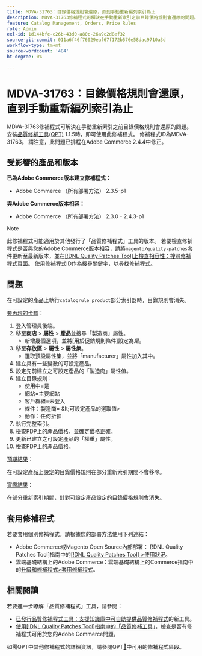 ```yaml
---
title: MDVA-31763：目錄價格規則會還原，直到手動重新編列索引為止
description: MDVA-31763修補程式可解決在手動重新索引之前目錄價格規則會還原的問題。 安裝[Quality Patches Tool (QPT)](https://experienceleague.adobe.com/zh-hant/docs/commerce-operations/tools/quality-patches-tool/quality-patches-tool-to-self-serve-quality-patches) 1.1.5時，即可使用此修補程式。 修補程式ID為MDVA-31763。 請注意，此問題已排程在Adobe Commerce 2.4.4中修正。
feature: Catalog Management, Orders, Price Rules
role: Admin
exl-id: 1d144bfc-c26b-43d0-a80c-26a9c2d8ef32
source-git-commit: 011a6f46f76029eaf67f172b576e58dac9710a3d
workflow-type: tm+mt
source-wordcount: '484'
ht-degree: 0%

---
```


# MDVA-31763：目錄價格規則會還原，直到手動重新編列索引為止

MDVA-31763修補程式可解決在手動重新索引之前目錄價格規則會還原的問題。 安裝[品質修補工具(QPT)](https://experienceleague.adobe.com/zh-hant/docs/commerce-operations/tools/quality-patches-tool/quality-patches-tool-to-self-serve-quality-patches) 1.1.5時，即可使用此修補程式。 修補程式ID為MDVA-31763。 請注意，此問題已排程在Adobe Commerce 2.4.4中修正。

## 受影響的產品和版本

**已為Adobe Commerce版本建立修補程式：**

* Adobe Commerce （所有部署方法） 2.3.5-p1

**與Adobe Commerce版本相容：**

* Adobe Commerce （所有部署方法） 2.3.0 - 2.4.3-p1

>[!NOTE]
>
>此修補程式可能適用於其他發行了「品質修補程式」工具的版本。 若要檢查修補程式是否與您的Adobe Commerce版本相容，請將`magento/quality-patches`套件更新至最新版本，並在[[!DNL Quality Patches Tool]上檢查相容性：搜尋修補程式頁面](https://experienceleague.adobe.com/zh-hant/docs/commerce-operations/tools/quality-patches-tool/quality-patches-tool-to-self-serve-quality-patches)。 使用修補程式ID作為搜尋關鍵字，以尋找修補程式。

## 問題

在可設定的產品上執行`catalogrule_product`部分索引器時，目錄規則會消失。

<u>要再現的步驟</u>：

1. 登入管理員後端。
1. 移至&#x200B;**商店** > **屬性** > **產品**&#x200B;並搜尋「製造商」屬性。
   * 新增幾個選項，並將[用於促銷規則條件]設定為&#x200B;*是*。
1. 移至&#x200B;**存放區** > **屬性** > **屬性集**。
   * 選取預設屬性集，並將「manufacturer」屬性加入其中。
1. 建立具有一些變數的可設定產品。
1. 設定先前建立之可設定產品的「製造商」屬性值。
1. 建立目錄規則：
   * 使用中=是
   * 網站=主要網站
   * 客戶群組=未登入
   * 條件：製造商= \&lt;可設定產品的選取值>
   * 動作：任何折扣
1. 執行完整索引。
1. 檢查PDP上的產品價格，並確定價格正確。
1. 更新已建立之可設定產品的「權重」屬性。
1. 檢查PDP上的產品價格。

<u>預期結果</u>：

在可設定產品上設定的目錄價格規則在部分重新索引期間不會移除。

<u>實際結果</u>：

在部分重新索引期間，針對可設定產品設定的目錄價格規則會消失。

## 套用修補程式

若要套用個別修補程式，請根據您的部署方法使用下列連結：

* Adobe Commerce或Magento Open Source內部部署： [!DNL Quality Patches Tool]指南中的[[!DNL Quality Patches Tool] >使用狀況](/help/tools/quality-patches-tool/usage.md)。
* 雲端基礎結構上的Adobe Commerce：雲端基礎結構上的Commerce指南中的[升級和修補程式>套用修補程式](https://experienceleague.adobe.com/docs/commerce-cloud-service/user-guide/develop/upgrade/apply-patches.html?lang=zh-Hant)。

## 相關閱讀

若要進一步瞭解「品質修補程式」工具，請參閱：

* [已發行品質修補程式工具：支援知識庫中可自助提供品質修補程式](https://experienceleague.adobe.com/zh-hant/docs/commerce-operations/tools/quality-patches-tool/quality-patches-tool-to-self-serve-quality-patches)的新工具。
* [使用[!DNL Quality Patches Tool]指南中的「品質修補工具」](/help/tools/quality-patches-tool/patches-available-in-qpt/check-patch-for-magento-issue-with-magento-quality-patches.md)，檢查是否有修補程式可用於您的Adobe Commerce問題。

如需QPT中其他修補程式的詳細資訊，請參閱QPT[&#128279;](https://support.magento.com/hc/en-us/sections/360010506631-Patches-available-in-MQP-tool-)中可用的修補程式區段。
